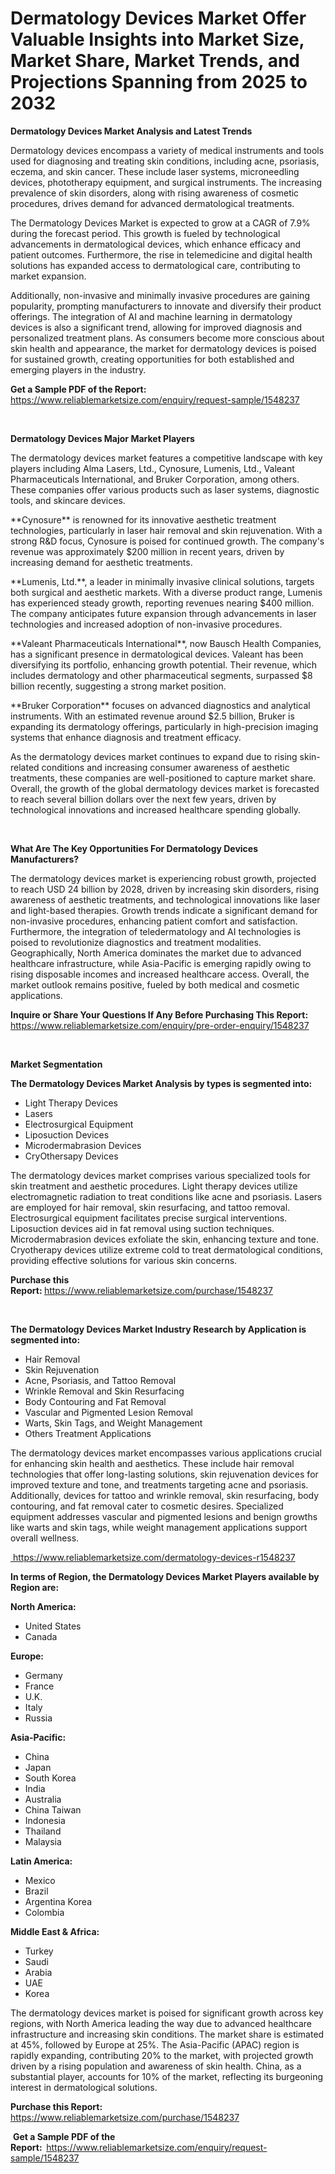 <p><h1>Dermatology Devices Market Offer Valuable Insights into Market Size, Market Share, Market Trends, and Projections Spanning from 2025 to 2032</h1></p><p><strong>Dermatology Devices Market Analysis and Latest Trends</strong></p>
<p><p>Dermatology devices encompass a variety of medical instruments and tools used for diagnosing and treating skin conditions, including acne, psoriasis, eczema, and skin cancer. These include laser systems, microneedling devices, phototherapy equipment, and surgical instruments. The increasing prevalence of skin disorders, along with rising awareness of cosmetic procedures, drives demand for advanced dermatological treatments.</p><p>The Dermatology Devices Market is expected to grow at a CAGR of 7.9% during the forecast period. This growth is fueled by technological advancements in dermatological devices, which enhance efficacy and patient outcomes. Furthermore, the rise in telemedicine and digital health solutions has expanded access to dermatological care, contributing to market expansion. </p><p>Additionally, non-invasive and minimally invasive procedures are gaining popularity, prompting manufacturers to innovate and diversify their product offerings. The integration of AI and machine learning in dermatology devices is also a significant trend, allowing for improved diagnosis and personalized treatment plans. As consumers become more conscious about skin health and appearance, the market for dermatology devices is poised for sustained growth, creating opportunities for both established and emerging players in the industry.</p></p>
<p><strong>Get a Sample PDF of the Report:&nbsp;</strong> <a href="https://www.reliablemarketsize.com/enquiry/request-sample/1548237?utm_campaign=1832&utm_medium=2&utm_source=Github&utm_content=ia&utm_term=13042025&utm_id=dermatology-devices">https://www.reliablemarketsize.com/enquiry/request-sample/1548237</a></p>
<p>&nbsp;</p>
<p><strong>Dermatology Devices Major Market Players</strong></p>
<p><p>The dermatology devices market features a competitive landscape with key players including Alma Lasers, Ltd., Cynosure, Lumenis, Ltd., Valeant Pharmaceuticals International, and Bruker Corporation, among others. These companies offer various products such as laser systems, diagnostic tools, and skincare devices.</p><p>**Cynosure** is renowned for its innovative aesthetic treatment technologies, particularly in laser hair removal and skin rejuvenation. With a strong R&D focus, Cynosure is poised for continued growth. The company's revenue was approximately $200 million in recent years, driven by increasing demand for aesthetic treatments.</p><p>**Lumenis, Ltd.**, a leader in minimally invasive clinical solutions, targets both surgical and aesthetic markets. With a diverse product range, Lumenis has experienced steady growth, reporting revenues nearing $400 million. The company anticipates future expansion through advancements in laser technologies and increased adoption of non-invasive procedures.</p><p>**Valeant Pharmaceuticals International**, now Bausch Health Companies, has a significant presence in dermatological devices. Valeant has been diversifying its portfolio, enhancing growth potential. Their revenue, which includes dermatology and other pharmaceutical segments, surpassed $8 billion recently, suggesting a strong market position. </p><p>**Bruker Corporation** focuses on advanced diagnostics and analytical instruments. With an estimated revenue around $2.5 billion, Bruker is expanding its dermatology offerings, particularly in high-precision imaging systems that enhance diagnosis and treatment efficacy.</p><p>As the dermatology devices market continues to expand due to rising skin-related conditions and increasing consumer awareness of aesthetic treatments, these companies are well-positioned to capture market share. Overall, the growth of the global dermatology devices market is forecasted to reach several billion dollars over the next few years, driven by technological innovations and increased healthcare spending globally.</p></p>
<p>&nbsp;</p>
<p><strong>What Are The Key Opportunities For Dermatology Devices Manufacturers?</strong></p>
<p><p>The dermatology devices market is experiencing robust growth, projected to reach USD 24 billion by 2028, driven by increasing skin disorders, rising awareness of aesthetic treatments, and technological innovations like laser and light-based therapies. Growth trends indicate a significant demand for non-invasive procedures, enhancing patient comfort and satisfaction. Furthermore, the integration of teledermatology and AI technologies is poised to revolutionize diagnostics and treatment modalities. Geographically, North America dominates the market due to advanced healthcare infrastructure, while Asia-Pacific is emerging rapidly owing to rising disposable incomes and increased healthcare access. Overall, the market outlook remains positive, fueled by both medical and cosmetic applications.</p></p>
<p><strong>Inquire or Share Your Questions If Any Before Purchasing This Report:</strong> <a href="https://www.reliablemarketsize.com/enquiry/pre-order-enquiry/1548237?utm_campaign=1832&utm_medium=2&utm_source=Github&utm_content=ia&utm_term=13042025&utm_id=dermatology-devices">https://www.reliablemarketsize.com/enquiry/pre-order-enquiry/1548237</a></p>
<p>&nbsp;</p>
<p><strong>Market Segmentation</strong></p>
<p><strong>The Dermatology Devices Market Analysis by types is segmented into:</strong></p>
<p><ul><li>Light Therapy Devices</li><li>Lasers</li><li>Electrosurgical Equipment</li><li>Liposuction Devices</li><li>Microdermabrasion Devices</li><li>CryOthersapy Devices</li></ul></p>
<p><p>The dermatology devices market comprises various specialized tools for skin treatment and aesthetic procedures. Light therapy devices utilize electromagnetic radiation to treat conditions like acne and psoriasis. Lasers are employed for hair removal, skin resurfacing, and tattoo removal. Electrosurgical equipment facilitates precise surgical interventions. Liposuction devices aid in fat removal using suction techniques. Microdermabrasion devices exfoliate the skin, enhancing texture and tone. Cryotherapy devices utilize extreme cold to treat dermatological conditions, providing effective solutions for various skin concerns.</p></p>
<p><strong>Purchase this Report:&nbsp;</strong><a href="https://www.reliablemarketsize.com/purchase/1548237?utm_campaign=1832&utm_medium=2&utm_source=Github&utm_content=ia&utm_term=13042025&utm_id=dermatology-devices">https://www.reliablemarketsize.com/purchase/1548237</a></p>
<p>&nbsp;</p>
<p><strong>The Dermatology Devices Market Industry Research by Application is segmented into:</strong></p>
<p><ul><li>Hair Removal</li><li>Skin Rejuvenation</li><li>Acne, Psoriasis, and Tattoo Removal</li><li>Wrinkle Removal and Skin Resurfacing</li><li>Body Contouring and Fat Removal</li><li>Vascular and Pigmented Lesion Removal</li><li>Warts, Skin Tags, and Weight Management</li><li>Others Treatment Applications</li></ul></p>
<p><p>The dermatology devices market encompasses various applications crucial for enhancing skin health and aesthetics. These include hair removal technologies that offer long-lasting solutions, skin rejuvenation devices for improved texture and tone, and treatments targeting acne and psoriasis. Additionally, devices for tattoo and wrinkle removal, skin resurfacing, body contouring, and fat removal cater to cosmetic desires. Specialized equipment addresses vascular and pigmented lesions and benign growths like warts and skin tags, while weight management applications support overall wellness.</p></p>
<p><a href="https://www.reliablemarketsize.com/dermatology-devices-r1548237?utm_campaign=1832&utm_medium=2&utm_source=Github&utm_content=ia&utm_term=13042025&utm_id=dermatology-devices">&nbsp;https://www.reliablemarketsize.com/dermatology-devices-r1548237</a></p>
<p><strong>In terms of Region, the Dermatology Devices Market Players available by Region are:</strong></p>
<p>
    <p> <strong> North America: </strong>
        <ul>
            <li>United States</li>
            <li>Canada</li>
        </ul>
        </p> 
    <p> <strong> Europe: </strong>
        <ul>
            <li>Germany</li>
            <li>France</li>
            <li>U.K.</li>
            <li>Italy</li>
            <li>Russia</li>
        </ul>
        </p> 
    <p> <strong> Asia-Pacific: </strong>
        <ul>
            <li>China</li>
            <li>Japan</li>
            <li>South Korea</li>
            <li>India</li>
            <li>Australia</li>
            <li>China Taiwan</li>
            <li>Indonesia</li>
            <li>Thailand</li>
            <li>Malaysia</li>
        </ul>
        </p> 
    <p> <strong> Latin America: </strong>
        <ul>
            <li>Mexico</li>
            <li>Brazil</li>
            <li>Argentina Korea</li>
            <li>Colombia</li>
        </ul>
        </p> 
    <p> <strong> Middle East & Africa: </strong>
        <ul>
            <li>Turkey</li>
            <li>Saudi</li>
            <li>Arabia</li>
            <li>UAE</li>
            <li>Korea</li>
        </ul>
    </p>
    </p>
<p><p>The dermatology devices market is poised for significant growth across key regions, with North America leading the way due to advanced healthcare infrastructure and increasing skin conditions. The market share is estimated at 45%, followed by Europe at 25%. The Asia-Pacific (APAC) region is rapidly expanding, contributing 20% to the market, with projected growth driven by a rising population and awareness of skin health. China, as a substantial player, accounts for 10% of the market, reflecting its burgeoning interest in dermatological solutions.</p></p>
<p><strong>Purchase this Report: </strong><a href="https://www.reliablemarketsize.com/purchase/1548237?utm_campaign=1832&utm_medium=2&utm_source=Github&utm_content=ia&utm_term=13042025&utm_id=dermatology-devices">https://www.reliablemarketsize.com/purchase/1548237</a></p>
<p>&nbsp;<strong>Get a Sample PDF of the Report:&nbsp;&nbsp;</strong><a href="https://www.reliablemarketsize.com/enquiry/request-sample/1548237?utm_campaign=1832&utm_medium=2&utm_source=Github&utm_content=ia&utm_term=13042025&utm_id=dermatology-devices">https://www.reliablemarketsize.com/enquiry/request-sample/1548237</a></p>
<p><strong></strong></p>
<p><p></p><p></p><p></p></p>